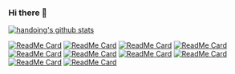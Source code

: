 ### Hi there 👋

<!--
**handoing/handoing** is a ✨ _special_ ✨ repository because its `README.md` (this file) appears on your GitHub profile.

Here are some ideas to get you started:

- 🔭 I’m currently working on ...
- 🌱 I’m currently learning ...
- 👯 I’m looking to collaborate on ...
- 🤔 I’m looking for help with ...
- 💬 Ask me about ...
- 📫 How to reach me: ...
- 😄 Pronouns: ...
- ⚡ Fun fact: ...
-->

[![handoing's github stats](https://github-readme-stats.vercel.app/api?username=handoing&show_icons=true)](https://github.com/handoing)

<!--
[![Top Langs](https://github-readme-stats.vercel.app/api/top-langs/?username=handoing&layout=compact)](https://github.com/handoing)
-->

[![ReadMe Card](https://github-readme-stats.vercel.app/api/pin/?username=handoing&repo=flutter_page_transition&theme=chartreuse-dark)](https://github.com/handoing/flutter_page_transition)
[![ReadMe Card](https://github-readme-stats.vercel.app/api/pin/?username=handoing&repo=flutter_page_transition&theme=chartreuse-dark)](https://github.com/handoing/flutter_page_transition)
[![ReadMe Card](https://github-readme-stats.vercel.app/api/pin/?username=handoing&repo=flutter_page_transition&theme=chartreuse-dark)](https://github.com/handoing/flutter_page_transition)
[![ReadMe Card](https://github-readme-stats.vercel.app/api/pin/?username=handoing&repo=flutter_page_transition&theme=chartreuse-dark)](https://github.com/handoing/flutter_page_transition)
[![ReadMe Card](https://github-readme-stats.vercel.app/api/pin/?username=handoing&repo=flutter_page_transition&theme=chartreuse-dark)](https://github.com/handoing/flutter_page_transition)
[![ReadMe Card](https://github-readme-stats.vercel.app/api/pin/?username=handoing&repo=flutter_page_transition&theme=chartreuse-dark)](https://github.com/handoing/flutter_page_transition)
[![ReadMe Card](https://github-readme-stats.vercel.app/api/pin/?username=handoing&repo=flutter_page_transition&theme=chartreuse-dark)](https://github.com/handoing/flutter_page_transition)
[![ReadMe Card](https://github-readme-stats.vercel.app/api/pin/?username=handoing&repo=flutter_page_transition&theme=chartreuse-dark)](https://github.com/handoing/flutter_page_transition)
[![ReadMe Card](https://github-readme-stats.vercel.app/api/pin/?username=handoing&repo=flutter_page_transition&theme=chartreuse-dark)](https://github.com/handoing/flutter_page_transition)
[![ReadMe Card](https://github-readme-stats.vercel.app/api/pin/?username=handoing&repo=flutter_page_transition&theme=chartreuse-dark)](https://github.com/handoing/flutter_page_transition)
